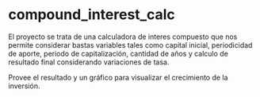 # compound_interest_calc
El proyecto se trata de una calculadora de interes compuesto que nos permite
considerar bastas variables tales como capital inicial, periodicidad de aporte,
periodo de capitalización, cantidad de años y calculo de resultado final
considerando variaciones de tasa.

Provee el resultado y un gráfico para visualizar el crecimiento de la inversión.